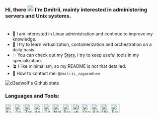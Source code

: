 ### Hi, there <img src="https://raw.githubusercontent.com/MartinHeinz/MartinHeinz/master/wave.gif" width="20"> I'm **Dmitrii**, mainly interested in administering servers and Unix systems.
<h1></h1>

- 🐧 I am interested in Linux administration and continue to improve my knowledge.
- 🐳 I try to learn virtualization, containerization and orchestration on a daily basis.
- ✨ You can check out my [Stars](https://github.com/d3adwolf?tab=stars), I try to keep useful tools in my specialization.
- 🪴 I like minimalism, so my README is not that detailed.
- 📨 How to contact me: `@dmitrii_zagorodnev`

![d3adwolf's Github stats](https://github-readme-stats.vercel.app/api?username=d3adwolf&show_icons=true&hide_border=true&count_private=true&theme=transparent&text_color=fafbfc&icon_color=666666&title_color=666666)

### Languages and Tools:

<img align="left" alt="Kubernetes" height="28px" src="https://cdn.simpleicons.org/kubernetes/666666" />
<img align="left" alt="Docker" height="28px" src="https://cdn.simpleicons.org/docker/666666" />
<img align="left" alt="Terraform" height="28px" src="https://cdn.simpleicons.org/terraform/666666" />
<img align="left" alt="Ansible" height="28px" src="https://cdn.simpleicons.org/ansible/666666" />
<img align="left" alt="GitHub" height="28px" src="https://cdn.simpleicons.org/github/666666" />
<img align="left" alt="Nginx" height="28px" src="https://cdn.simpleicons.org/nginx/666666" />
<img align="left" alt="Prometheus" height="28px" src="https://cdn.simpleicons.org/prometheus/666666" />
<img align="left" alt="InfluxDB" height="28px" src="https://cdn.simpleicons.org/influxdb/666666" />
<img align="left" alt="Grafana" height="28px" src="https://cdn.simpleicons.org/grafana/666666" />
<img align="left" alt="Kibana" height="28px" src="https://cdn.simpleicons.org/kibana/666666" />
<img align="left" alt="Visual Studio Code" height="28px" src="https://cdn.simpleicons.org/visualstudiocode/666666" />
<img align="left" alt="Proxmox" height="28px" src="https://cdn.simpleicons.org/proxmox/666666" />
